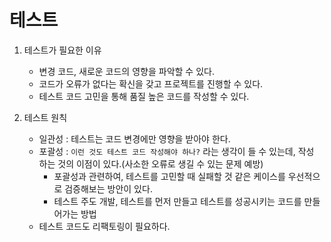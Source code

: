 # 테스트

1. 테스트가 필요한 이유
   - 변경 코드, 새로운 코드의 영향을 파악할 수 있다. 
   - 코드가 오류가 없다는 확신을 갖고 프로젝트를 진행할 수 있다.
   - 테스트 코드 고민을 통해 품질 높은 코드를 작성할 수 있다.

2. 테스트 원칙

    - 일관성 : 테스트는 코드 변경에만 영향을 받아야 한다.
    - 포괄성 : `이런 것도 테스트 코드 작성해야 하나?` 라는 생각이 들 수 있는데, 작성 하는 것의 이점이 있다.(사소한 오류로 생길 수 있는 문제 예방)
      - 포괄성과 관련하여, 테스트를 고민할 때 실패할 것 같은 케이스를 우선적으로 검증해보는 방안이 있다.
      - 테스트 주도 개발, 테스트를 먼저 만들고 테스트를 성공시키는 코드를 만들어가는 방법
    - 테스트 코드도 리팩토링이 필요하다.
   